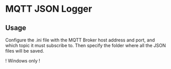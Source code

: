 # MQTT JSON Logger

## Usage
Configure the .ini file with the MQTT Broker host address and port, and which topic it must subscribe to. Then specify the folder where all the JSON files will be saved.

! Windows only !
